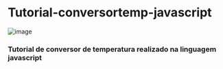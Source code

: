 # Tutorial-conversortemp-javascript

![image](https://user-images.githubusercontent.com/101509337/216598980-394c2dda-228c-4ed8-aee4-0c178979ea39.png)


### Tutorial de conversor de temperatura realizado na linguagem javascript
